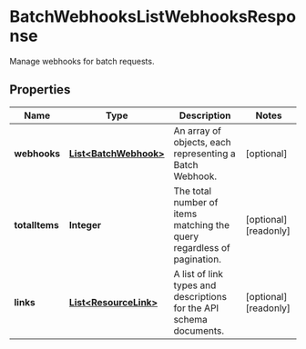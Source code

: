

# BatchWebhooksListWebhooksResponse

Manage webhooks for batch requests.

## Properties

| Name | Type | Description | Notes |
|------------ | ------------- | ------------- | -------------|
|**webhooks** | [**List&lt;BatchWebhook&gt;**](BatchWebhook.md) | An array of objects, each representing a Batch Webhook. |  [optional] |
|**totalItems** | **Integer** | The total number of items matching the query regardless of pagination. |  [optional] [readonly] |
|**links** | [**List&lt;ResourceLink&gt;**](ResourceLink.md) | A list of link types and descriptions for the API schema documents. |  [optional] [readonly] |




